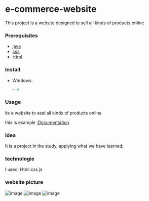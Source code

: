 # e-commerce-website
This project is a website designed to sell all kinds of products online
### Prerequisites


* [java](https://www.javascript.org/)
* [css](https://www.css.org/)
* [Html](https://www.Html.org/)


### Install

* Windows:

    ```powershell
    > # 
    ```

### Usage
its e website to seel all kinds of products online

this is example ;[Documentation](https://www.amazon.com/Books-Martin-Seel/s?rh=n%3A283155%2Cp_27%3AMartin+Seel).





### idea
It is a project in the study, applying what we have learned;
### technologie 
I used:
    Html
    css
    js
    
 ### website picture 

![image](https://user-images.githubusercontent.com/79637137/191521020-e77dac5c-cdc4-4b73-9b72-b3226e28ea43.png)
![image](https://user-images.githubusercontent.com/79637137/191520790-4652631e-371f-4bfb-a9b3-57a5b57e63fd.png)
![image](https://user-images.githubusercontent.com/79637137/191520860-205252e4-7797-4dd8-9bd7-df613cb160e9.png)


